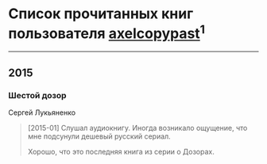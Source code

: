 # Список прочитанных книг пользователя [axelcopypast](http://twitter.com/axelcopypast)<sup>1</sup>
---

## 2015

### Шестой дозор
Сергей Лукьяненко
> [2015-01] Слушал аудиокнигу. Иногда возникало ощущение, что мне подсунули дешевый русский сериал. 
> 
> Хорошо, что это последняя книга из серии о Дозорах.



